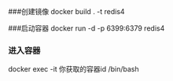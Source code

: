 
###创建镜像
docker build . -t redis4

###启动容器
docker run -d -p 6399:6379 redis4

### 进入容器
docker exec -it 你获取的容器id /bin/bash


